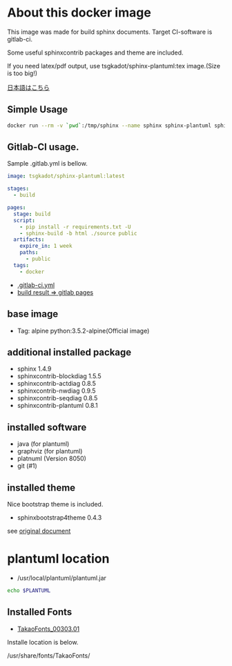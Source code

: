 # About this docker image

This image was made for build sphinx documents. Target CI-software is gitlab-ci.

Some useful sphinxcontrib packages and theme are included.

If you need latex/pdf output, use tsgkadot/sphinx-plantuml:tex image.(Size is too big!)

[日本語はこちら](https://github.com/tsgkdt/sphinx-plantuml/blob/master/README_ja.md)


## Simple Usage

```sh
docker run --rm -v `pwd`:/tmp/sphinx --name sphinx sphinx-plantuml sphinx-build -b html /tmp/sphinx/source /tmp/sphinx/build
```

## Gitlab-CI usage.

Sample .gitlab.yml is bellow.

```yaml
image: tsgkadot/sphinx-plantuml:latest

stages:
  - build

pages:
  stage: build
  script:
    - pip install -r requirements.txt -U
    - sphinx-build -b html ./source public
  artifacts:
    expire_in: 1 week
    paths:
      - public
  tags:
    - docker
```

- [.gitlab-ci.yml](https://gitlab.com/tsgkdt/sphinx-plantuml/blob/master/.gitlab-ci.yml)
- [build result => gitlab pages](https://tsgkdt.gitlab.io/sphinx-plantuml/) 
  

## base image

- Tag: alpine  python:3.5.2-alpine(Official image)

## additional installed package

- sphinx 1.4.9
- sphinxcontrib-blockdiag 1.5.5
- sphinxcontrib-actdiag 0.8.5
- sphinxcontrib-nwdiag 0.9.5
- sphinxcontrib-seqdiag 0.8.5
- sphinxcontrib-plantuml 0.8.1

## installed software

- java (for plantuml)
- graphviz (for plantuml)
- platnuml (Version 8050)
- git (#1)

## installed theme

Nice bootstrap theme is included.

- sphinxbootstrap4theme 0.4.3

see [original document](https://github.com/myyasuda/sphinxbootstrap4theme)

# plantuml location

- /usr/local/plantuml/plantuml.jar

```sh
echo $PLANTUML

```

## Installed Fonts

- [TakaoFonts_00303.01](https://launchpad.net/takao-fonts)

Installe location is below.

/usr/share/fonts/TakaoFonts/


